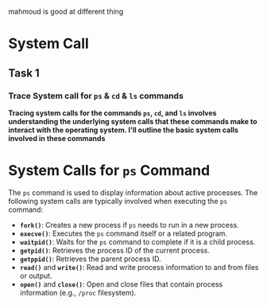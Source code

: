 mahmoud is good at different thing 
# System Call 
## Task 1
### Trace System call for `ps` & `cd` & `ls`  commands
**Tracing system calls for the commands `ps`, `cd`, and `ls` involves understanding the underlying system calls that these commands make to interact with the operating system. I'll outline the basic system calls involved in these commands**
# System Calls for `ps` Command

The `ps` command is used to display information about active processes. The following system calls are typically involved when executing the `ps` command:

- **`fork()`**: Creates a new process if `ps` needs to run in a new process.
- **`execve()`**: Executes the `ps` command itself or a related program.
- **`waitpid()`**: Waits for the `ps` command to complete if it is a child process.
- **`getpid()`**: Retrieves the process ID of the current process.
- **`getppid()`**: Retrieves the parent process ID.
- **`read()`** and **`write()`**: Read and write process information to and from files or output.
- **`open()`** and **`close()`**: Open and close files that contain process information (e.g., `/proc` filesystem).
<div>
  <img stc="Screenshot from 2024-08-27 05-47-54](https://github.com/user-attachments/assets/122ccfa4-4eb4-49f6-95fb-53c156bea510">
</div>



